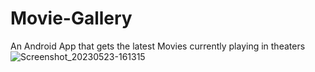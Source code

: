 # Movie-Gallery
An Android App that gets the latest Movies currently playing in theaters![Screenshot_20230523-161315](https://github.com/Prateek1-1997/Movie-Gallery/assets/82700834/95be06fd-534c-44dd-a407-9fbbcc174fd6)

